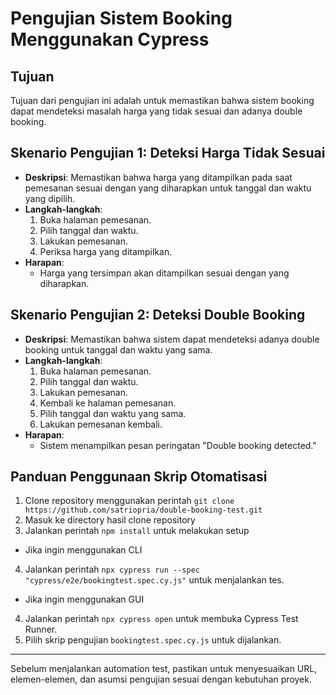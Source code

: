 # Pengujian Sistem Booking Menggunakan Cypress

## Tujuan
Tujuan dari pengujian ini adalah untuk memastikan bahwa sistem booking dapat mendeteksi masalah harga yang tidak sesuai dan adanya double booking.

## Skenario Pengujian 1: Deteksi Harga Tidak Sesuai
- **Deskripsi**: Memastikan bahwa harga yang ditampilkan pada saat pemesanan sesuai dengan yang diharapkan untuk tanggal dan waktu yang dipilih.
- **Langkah-langkah**:
  1. Buka halaman pemesanan.
  2. Pilih tanggal dan waktu.
  3. Lakukan pemesanan.
  4. Periksa harga yang ditampilkan.
- **Harapan**:
  - Harga yang tersimpan akan ditampilkan sesuai dengan yang diharapkan.

## Skenario Pengujian 2: Deteksi Double Booking
- **Deskripsi**: Memastikan bahwa sistem dapat mendeteksi adanya double booking untuk tanggal dan waktu yang sama.
- **Langkah-langkah**:
  1. Buka halaman pemesanan.
  2. Pilih tanggal dan waktu.
  3. Lakukan pemesanan.
  4. Kembali ke halaman pemesanan.
  5. Pilih tanggal dan waktu yang sama.
  6. Lakukan pemesanan kembali.
- **Harapan**:
  - Sistem menampilkan pesan peringatan "Double booking detected."

## Panduan Penggunaan Skrip Otomatisasi
1. Clone repository menggunakan perintah `git clone https://github.com/satriopria/double-booking-test.git`
2. Masuk ke directory hasil clone repository
3. Jalankan perintah `npm install` untuk melakukan setup
- Jika ingin menggunakan CLI
4. Jalankan perintah `npx cypress run --spec "cypress/e2e/bookingtest.spec.cy.js"` untuk menjalankan tes.
- Jika ingin menggunakan GUI
4. Jalankan perintah `npx cypress open` untuk membuka Cypress Test Runner.
5. Pilih skrip pengujian `bookingtest.spec.cy.js` untuk dijalankan.

---

Sebelum menjalankan automation test, pastikan untuk menyesuaikan URL, elemen-elemen, dan asumsi pengujian sesuai dengan kebutuhan proyek.
